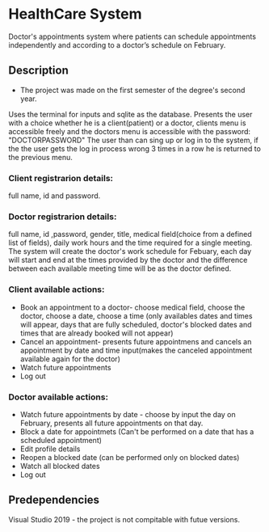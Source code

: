 # HealthCare System

Doctor's appointments system where patients can schedule appointments independently and according to a doctor’s schedule on February.

## Description

* The project was made on the first semester of the degree's second year.

Uses the terminal for inputs and sqlite as the database.
Presents the user with a choice whether he is a client(patient) or a doctor, clients menu is accessible freely and the doctors menu is accessible with the password: "DOCTORPASSWORD"
The user than can sing up or log in to the system, if the the user gets the log in process wrong 3 times in a row he is returned to the previous menu.

### Client registrarion details:

full name, id and password.

### Doctor registrarion details:

full name, id ,password, gender, title, medical field(choice from a defined list of fields), daily work hours and the time required for a single meeting.
The system will create the doctor's work schedule for Febuary, each day will start and end at the times provided by the doctor and the difference between each available meeting time will be as the doctor defined.

### Client available actions:
* Book an appointment to a doctor- choose medical field, choose the doctor, choose a date, choose a time (only availables dates and times will appear, days that are fully scheduled, doctor's blocked dates and times that are already booked will not appear)
* Cancel an appointment- presents future appointmens and cancels an appointment by date and time input(makes the canceled appointment available again for the doctor)
* Watch future appointments
* Log out

### Doctor available actions:
* Watch future appointments by date - choose by input the day on February, presents all future appointments on that day. 
* Block a date for appointmets (Can't be performed on a date that has a scheduled appointment)
* Edit profile details
* Reopen a blocked date (can be performed only on blocked dates)
* Watch all blocked dates
* Log out

## Predependencies
Visual Studio 2019 - the project is not compitable with futue versions.
